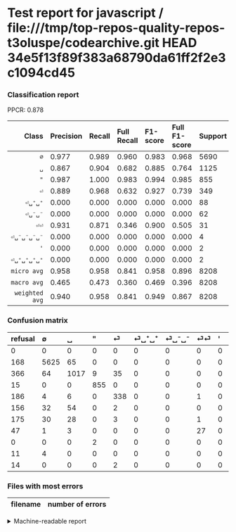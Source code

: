 # Test report for javascript / file:///tmp/top-repos-quality-repos-t3oluspe/codearchive.git HEAD 34e5f13f89f383a68790da61ff2f2e3c1094cd45

### Classification report

PPCR: 0.878

| Class | Precision | Recall | Full Recall | F1-score | Full F1-score | Support | Full Support | PPCR |
|------:|:----------|:-------|:------------|:---------|:---------|:--------|:-------------|:-----|
| `∅` | 0.977| 0.989| 0.960| 0.983| 0.968| 5690| 5858| 0.971 |
| `␣` | 0.867| 0.904| 0.682| 0.885| 0.764| 1125| 1491| 0.755 |
| `"` | 0.987| 1.000| 0.983| 0.994| 0.985| 855| 870| 0.983 |
| `⏎` | 0.889| 0.968| 0.632| 0.927| 0.739| 349| 535| 0.652 |
| `⏎␣⁺␣⁺` | 0.000| 0.000| 0.000| 0.000| 0.000| 88| 244| 0.361 |
| `⏎␣⁻␣⁻` | 0.000| 0.000| 0.000| 0.000| 0.000| 62| 237| 0.262 |
| `⏎⏎` | 0.931| 0.871| 0.346| 0.900| 0.505| 31| 78| 0.397 |
| `⏎␣⁻␣⁻␣⁻␣⁻` | 0.000| 0.000| 0.000| 0.000| 0.000| 4| 15| 0.267 |
| `'` | 0.000| 0.000| 0.000| 0.000| 0.000| 2| 2| 1.000 |
| `⏎␣⁺␣⁺␣⁺␣⁺` | 0.000| 0.000| 0.000| 0.000| 0.000| 2| 16| 0.125 |
| `micro avg` | 0.958| 0.958| 0.841| 0.958| 0.896| 8208| 9346| 0.878 |
| `macro avg` | 0.465| 0.473| 0.360| 0.469| 0.396| 8208| 9346| 0.878 |
| `weighted avg` | 0.940| 0.958| 0.841| 0.949| 0.867| 8208| 9346| 0.878 |

### Confusion matrix

|refusal|  ∅| ␣| "| ⏎| ⏎␣⁺␣⁺| ⏎␣⁻␣⁻| ⏎⏎| '| ⏎␣⁻␣⁻␣⁻␣⁻| ⏎␣⁺␣⁺␣⁺␣⁺| 
|:---|:---|:---|:---|:---|:---|:---|:---|:---|:---|:---|
|0 |0 |0 |0 |0 |0 |0 |0 |0 |0 |0 |
|168 |5625 |65 |0 |0 |0 |0 |0 |0 |0 |0 |
|366 |64 |1017 |9 |35 |0 |0 |0 |0 |0 |0 |
|15 |0 |0 |855 |0 |0 |0 |0 |0 |0 |0 |
|186 |4 |6 |0 |338 |0 |0 |1 |0 |0 |0 |
|156 |32 |54 |0 |2 |0 |0 |0 |0 |0 |0 |
|175 |30 |28 |0 |3 |0 |0 |1 |0 |0 |0 |
|47 |1 |3 |0 |0 |0 |0 |27 |0 |0 |0 |
|0 |0 |0 |2 |0 |0 |0 |0 |0 |0 |0 |
|11 |4 |0 |0 |0 |0 |0 |0 |0 |0 |0 |
|14 |0 |0 |0 |2 |0 |0 |0 |0 |0 |0 |

### Files with most errors

| filename | number of errors|
|:----:|:-----|

<details>
    <summary>Machine-readable report</summary>
```json
{
  "cl_report": {"\"": {"f1-score": 0.9936083672283557, "precision": 0.9872979214780601, "recall": 1.0, "support": 855}, "\u0027": {"f1-score": 0.0, "precision": 0.0, "recall": 0.0, "support": 2}, "macro avg": {"f1-score": 0.46885562798310526, "precision": 0.4651376261081478, "recall": 0.47320255672057765, "support": 8208}, "micro avg": {"f1-score": 0.9578460038986355, "precision": 0.9578460038986355, "recall": 0.9578460038986355, "support": 8208}, "weighted avg": {"f1-score": 0.9487610348433354, "precision": 0.9399917597870721, "recall": 0.9578460038986355, "support": 8208}, "\u2205": {"f1-score": 0.9825327510917031, "precision": 0.9765625, "recall": 0.9885764499121266, "support": 5690}, "\u23ce": {"f1-score": 0.9272976680384087, "precision": 0.8894736842105263, "recall": 0.9684813753581661, "support": 349}, "\u23ce\u23ce": {"f1-score": 0.9, "precision": 0.9310344827586207, "recall": 0.8709677419354839, "support": 31}, "\u23ce\u2423\u207a\u2423\u207a": {"f1-score": 0.0, "precision": 0.0, "recall": 0.0, "support": 88}, "\u23ce\u2423\u207a\u2423\u207a\u2423\u207a\u2423\u207a": {"f1-score": 0.0, "precision": 0.0, "recall": 0.0, "support": 2}, "\u23ce\u2423\u207b\u2423\u207b": {"f1-score": 0.0, "precision": 0.0, "recall": 0.0, "support": 62}, "\u23ce\u2423\u207b\u2423\u207b\u2423\u207b\u2423\u207b": {"f1-score": 0.0, "precision": 0.0, "recall": 0.0, "support": 4}, "\u2423": {"f1-score": 0.885117493472585, "precision": 0.8670076726342711, "recall": 0.904, "support": 1125}},
  "cl_report_full": {"\"": {"f1-score": 0.9850230414746544, "precision": 0.9872979214780601, "recall": 0.9827586206896551, "support": 870}, "\u0027": {"f1-score": 0.0, "precision": 0.0, "recall": 0.0, "support": 2}, "macro avg": {"f1-score": 0.39603322793030804, "precision": 0.4651376261081478, "recall": 0.3603006055988188, "support": 9346}, "micro avg": {"f1-score": 0.8957502563518287, "precision": 0.9578460038986355, "recall": 0.8412154932591484, "support": 9346}, "weighted avg": {"f1-score": 0.8669417865339866, "precision": 0.9010111135556831, "recall": 0.8412154932591484, "support": 9346}, "\u2205": {"f1-score": 0.9683250129110001, "precision": 0.9765625, "recall": 0.9602253328781154, "support": 5858}, "\u23ce": {"f1-score": 0.7387978142076503, "precision": 0.8894736842105263, "recall": 0.6317757009345795, "support": 535}, "\u23ce\u23ce": {"f1-score": 0.5046728971962617, "precision": 0.9310344827586207, "recall": 0.34615384615384615, "support": 78}, "\u23ce\u2423\u207a\u2423\u207a": {"f1-score": 0.0, "precision": 0.0, "recall": 0.0, "support": 244}, "\u23ce\u2423\u207a\u2423\u207a\u2423\u207a\u2423\u207a": {"f1-score": 0.0, "precision": 0.0, "recall": 0.0, "support": 16}, "\u23ce\u2423\u207b\u2423\u207b": {"f1-score": 0.0, "precision": 0.0, "recall": 0.0, "support": 237}, "\u23ce\u2423\u207b\u2423\u207b\u2423\u207b\u2423\u207b": {"f1-score": 0.0, "precision": 0.0, "recall": 0.0, "support": 15}, "\u2423": {"f1-score": 0.7635135135135136, "precision": 0.8670076726342711, "recall": 0.682092555331992, "support": 1491}},
  "ppcr": 0.8782366787930665
}
```
</details>
